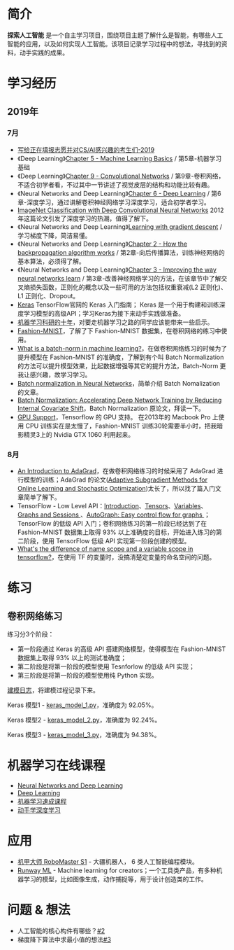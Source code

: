 # 简介
**探索人工智能** 是一个自主学习项目，围绕项目主题了解什么是智能，有哪些人工智能的应用，以及如何实现人工智能。该项目记录学习过程中的想法，寻找到的资料，动手实践的成果。

# 学习经历
## 2019年
### 7月
- [写给正在填报志愿并对CS/AI感兴趣的考生们-2019](https://zhuanlan.zhihu.com/p/68474477)
- 《Deep Learning》[Chapter 5 - Machine Learning Basics](http://www.deeplearningbook.org/contents/ml.html) / 第5章-机器学习基础 
- 《Deep Learning》[Chapter 9 - Convolutional Networks](http://www.deeplearningbook.org/contents/convnets.html) / 第9章-卷积网络，不适合初学者看，不过其中一节讲述了视觉皮层的结构和功能比较有趣。
- 《Neural Networks and Deep Learning》[Chapter 6 - Deep Learning](http://neuralnetworksanddeeplearning.com/chap6.html) / 第6章-深度学习，通过讲解卷积神经网络学习深度学习，适合初学者学习。
- [ImageNet Classification with Deep Convolutional Neural Networks](https://papers.nips.cc/paper/4824-imagenet-classification-with-deep-convolutional-neural-networks.pdf) 2012年这篇论文引发了深度学习的热潮，值得了解下。
- 《Neural Networks and Deep Learning》[Learning with gradient descent](http://neuralnetworksanddeeplearning.com/chap1.html#learning_with_gradient_descent) / 学习梯度下降，简洁易懂。
- 《Neural Networks and Deep Learning》[Chapter 2 - How the backpropagation algorithm works](http://neuralnetworksanddeeplearning.com/chap2.html) / 第2章-向后传播算法，训练神经网络的基本算法，必须得了解。
- 《Neural Networks and Deep Learning》[Chapter 3 - Improving the way neural networks learn](http://neuralnetworksanddeeplearning.com/chap3.html) / 第3章-改善神经网络学习的方法，在该章节中了解交叉熵损失函数，正则化的概念以及一些可用的方法包括权重衰减(L2 正则化)、L1 正则化、Dropout。
- [Keras](https://www.tensorflow.org/guide/keras) TensorFlow官网的 Keras 入门指南； Keras 是一个用于构建和训练深度学习模型的高级API；学习Keras为接下来动手实践做准备。
- [机器学习科研的十年](https://zhuanlan.zhihu.com/p/74249758)，对要走机器学习之路的同学应该能带来一些启示。
- [Fashion-MNIST](https://github.com/zalandoresearch/fashion-mnist)，了解了下 Fashion-MNIST 数据集，在卷积网络的练习中使用。
- [What is a batch-norm in machine learning?](https://www.quora.com/What-is-a-batch-norm-in-machine-learning)，在做卷积网络练习的时候为了提升模型在 Fashion-MNIST 的准确度，了解到有个叫 Batch Normalization 的方法可以提升模型效果，比起数据增强等其它的提升方法，Batch-Norm 更我让感兴趣，故学习学习。
- [Batch normalization in Neural Networks](https://towardsdatascience.com/batch-normalization-in-neural-networks-1ac91516821c)，简单介绍 Batch Nomalization 的文章。
- [Batch Normalization: Accelerating Deep Network Training by Reducing Internal Covariate Shift](https://arxiv.org/abs/1502.03167)，Batch Normalization 原论文，拜读一下。
- [GPU Support](https://www.tensorflow.org/install/gpu)，Tensorflow 的 GPU 支持。 在2013年的 Macbook Pro 上使用 CPU 训练实在是太慢了，Fashion-MNIST 训练30轮需要半小时，把我暗影精灵3上的 Nvidia GTX 1060 利用起来。
### 8月
- [An Introduction to AdaGrad](https://medium.com/konvergen/an-introduction-to-adagrad-f130ae871827)，在做卷积网络练习的时候采用了 AdaGrad 进行模型的训练；AdaGrad 的论文([Adaptive Subgradient Methods for
Online Learning and Stochastic Optimization](http://www.jmlr.org/papers/volume12/duchi11a/duchi11a.pdf))太长了，所以找了篇入门文章简单了解下。
- TensorFlow - Low Level API：[Introduction](https://www.tensorflow.org/guide/low_level_intro)、[Tensors](https://www.tensorflow.org/guide/tensors)、[Variables](https://www.tensorflow.org/guide/variables)、[Graphs and Sessions
](https://www.tensorflow.org/guide/graphs)、[AutoGraph: Easy control flow for graphs
](https://www.tensorflow.org/guide/autograph)；TensorFlow 的低级 API 入门；卷积网络练习的第一阶段已经达到了在 Fashion-MNIST 数据集上取得 93% 以上准确度的目标，开始进入练习的第二阶段，使用 TensorFlow 低级 API 实现第一阶段创建的模型。
- [What's the difference of name scope and a variable scope in tensorflow?](https://stackoverflow.com/questions/35919020/whats-the-difference-of-name-scope-and-a-variable-scope-in-tensorflow)，在使用 TF 的变量时，没搞清楚定变量的命名空间的问题。

# 练习
## 卷积网络练习
练习分3个阶段：
- 第一阶段通过 Keras 的高级 API 搭建网络模型，使得模型在 Fashion-MNIST 数据集上取得 93% 以上的测试准确度；
- 第二阶段是将第一阶段的模型使用 Tesnforlow 的低级 API 实现；
- 第三阶段是将第一阶段的模型使用纯 Python 实现。

[建模日志](https://github.com/kai-zhong/discover-intelligence/blob/master/cnn_practice/README.md)，将建模过程记录下来。

Keras 模型1 - [keras_model_1.py](https://github.com/kai-zhong/discover-intelligence/blob/master/cnn_practice/keras_model_1.py)，准确度为 92.05%。

Keras 模型2 - [keras_model_2.py](https://github.com/kai-zhong/discover-intelligence/blob/master/cnn_practice/keras_model_2.py)，准确度为 92.24%。

Keras 模型3 - [keras_model_3.py](https://github.com/kai-zhong/discover-intelligence/blob/master/cnn_practice/keras_model_3.py)，准确度为 94.38%。

# 机器学习在线课程
- [Neural Networks and Deep Learning](http://neuralnetworksanddeeplearning.com)
- [Deep Learning](http://www.deeplearningbook.org)
- [机器学习速成课程](https://developers.google.com/machine-learning/crash-course/?hl=zh-cn)
- [动手学深度学习](https://zh.gluon.ai/)

# 应用
- [机甲大师 RoboMaster S1](https://www.dji.com/cn/robomaster-s1?site=brandsite&from=homepage) - 大疆机器人， 6 类人工智能编程模块。
- [Runway ML](https://runwayml.com/) - Machine learning for creators；一个工具类产品，有多种机器学习的模型，比如图像生成，动作捕捉等，用于设计创造类的工作。

# 问题 & 想法
- 人工智能的核心构件有哪些？[#2](https://github.com/kai-zhong/discover-intelligence/issues/2)
- 梯度降下算法中求最小值的想法[#3](https://github.com/kai-zhong/discover-intelligence/issues/3)
